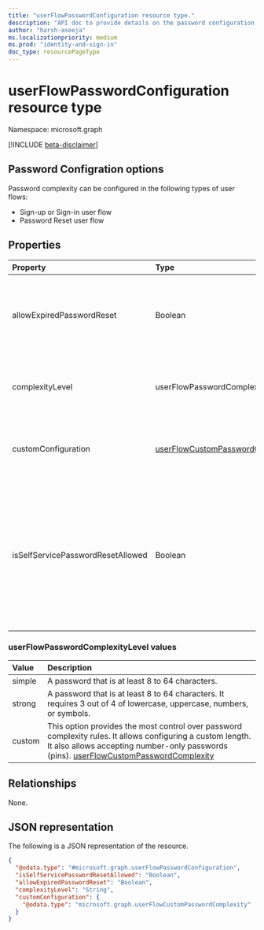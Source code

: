 ```yaml
---
title: "userFlowPasswordConfiguration resource type."
description: "API doc to provide details on the password configuration for a b2c userflow"
author: "harsh-aseeja"
ms.localizationpriority: medium
ms.prod: "identity-and-sign-in"
doc_type: resourcePageType
---
```


# userFlowPasswordConfiguration resource type

Namespace: microsoft.graph

[!INCLUDE [beta-disclaimer](../../includes/beta-disclaimer.md)]

## Password Configration options

Password complexity can be configured in the following types of user flows:

- Sign-up or Sign-in user flow
- Password Reset user flow

## Properties
|Property|Type|Description|
|:---|:---|:---|
|allowExpiredPasswordReset|Boolean| If `true`, allows end users with expired passwords to reset their password |
|complexityLevel|userFlowPasswordComplexityLevel|The possible values are: `simple`, `strong`, `custom`.|
|customConfiguration|[userFlowCustomPasswordComplexity](../resources/userflowcustompasswordcomplexity.md)|Provides ability to set a custom password complexity|
|isSelfServicePasswordResetAllowed|Boolean|If this is set to `true`, then this userflow will also support self service password reset without needing another password reset userflow.|

### userFlowPasswordComplexityLevel values
|Value|Description|
|:---|:---|
|simple|A password that is at least 8 to 64 characters.|
|strong|A password that is at least 8 to 64 characters. It requires 3 out of 4 of lowercase, uppercase, numbers, or symbols.|
|custom|This option provides the most control over password complexity rules. It allows configuring a custom length. It also allows accepting number-only passwords (pins).  [userFlowCustomPasswordComplexity](../resources/userflowcustompasswordcomplexity.md)|

## Relationships
None.

## JSON representation
The following is a JSON representation of the resource.
<!-- {
  "blockType": "resource",
  "@odata.type": "microsoft.graph.userFlowPasswordConfiguration"
}
-->
``` json
{
  "@odata.type": "#microsoft.graph.userFlowPasswordConfiguration",
  "isSelfServicePasswordResetAllowed": "Boolean",
  "allowExpiredPasswordReset": "Boolean",
  "complexityLevel": "String",
  "customConfiguration": {
    "@odata.type": "microsoft.graph.userFlowCustomPasswordComplexity"
  }
}
```


